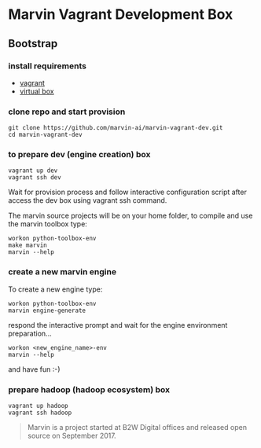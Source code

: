 # Marvin Vagrant Development Box

## Bootstrap

### install requirements
- [vagrant](http://www.vagrantup.com)
- [virtual box](http://www.virtualbox.org)

### clone repo and start provision
```shell
git clone https://github.com/marvin-ai/marvin-vagrant-dev.git
cd marvin-vagrant-dev
```
### to prepare dev (engine creation) box
```shell
vagrant up dev
vagrant ssh dev
```
Wait for provision process and follow interactive configuration script after access the dev box using vagrant ssh command.

The marvin source projects will be on your home folder, to compile and use the marvin toolbox type:

```shell
workon python-toolbox-env
make marvin
marvin --help
```
### create a new marvin engine
To create a new engine type:
```shell
workon python-toolbox-env
marvin engine-generate
```
respond the interactive prompt and wait for the engine environment preparation...

```shell
workon <new_engine_name>-env
marvin --help
```
and have fun :-)

### prepare hadoop (hadoop ecosystem) box
```shell
vagrant up hadoop
vagrant ssh hadoop
```


> Marvin is a project started at B2W Digital offices and released open source on September 2017.

